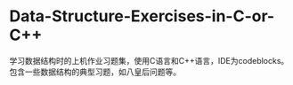 # Data-Structure-Exercises-in-C-or-C++
学习数据结构时的上机作业习题集，使用C语言和C++语言，IDE为codeblocks。
包含一些数据结构的典型习题，如八皇后问题等。

